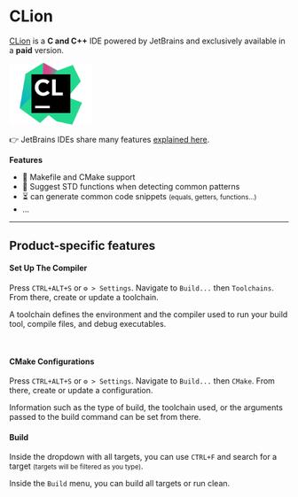 # CLion

<div class="row row-cols-lg-2"><div>

[CLion](https://www.jetbrains.com/clion/) is a **C and C++** IDE powered by JetBrains and exclusively available in a **paid** version.

<p class="text-center">
<img src="_images/logo.png" width="150"/>
</p>

👉 JetBrains IDEs share many features [explained here](../_general/index.md).
</div><div>

**Features**

* 🌱 Makefile and CMake support
* 🚀 Suggest STD functions when detecting common patterns
* ⏳ can generate common code snippets <small>(equals, getters, functions...)</small>
* ...
</div></div>

<hr class="sep-both">

## Product-specific features

<div class="row row-cols-lg-2"><div>

#### Set Up The Compiler

Press `CTRL+ALT+S` or `⚙️ > Settings`. Navigate to `Build...` then `Toolchains`. From there, create or update a toolchain.

A toolchain defines the environment and the compiler used to run your build tool, compile files, and debug executables.

<br>

#### CMake Configurations

Press `CTRL+ALT+S` or `⚙️ > Settings`. Navigate to `Build...` then `CMake`. From there, create or update a configuration.

Information such as the type of build, the toolchain used, or the arguments passed to the build command can be set from there.
</div><div>

#### Build

Inside the dropdown with all targets, you can use `CTRL+F` and search for a target <small>(targets will be filtered as you type)</small>.

Inside the `Build` menu, you can build all targets or run clean.
</div></div>